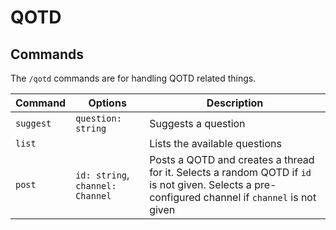 # QOTD

## Commands

The `/qotd` commands are for handling QOTD related things.

| Command   | Options                          | Description                                                                                                                                      |
| --------- | -------------------------------- | ------------------------------------------------------------------------------------------------------------------------------------------------ |
| `suggest` | `question: string`               | Suggests a question                                                                                                                              |
| `list`    |                                  | Lists the available questions                                                                                                                    |
| `post`    | `id: string`, `channel: Channel` | Posts a QOTD and creates a thread for it. Selects a random QOTD if `id` is not given. Selects a pre-configured channel if `channel` is not given |
